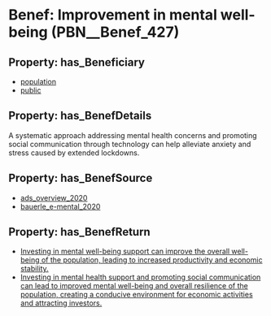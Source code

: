 # Benef: __Improvement in mental well-being__ (PBN__Benef_427)

## Property: has_Beneficiary

* [population](../Stakeholder/PBN__Stakeholder_81)
* [public](../Stakeholder/PBN__Stakeholder_52)

## Property: has_BenefDetails

A systematic approach addressing mental health concerns and promoting social communication through technology can help alleviate anxiety and stress caused by extended lockdowns.

## Property: has_BenefSource

* [ads_overview_2020](../Article/PBN__Article_86)
* [bauerle_e-mental_2020](../Article/PBN__Article_209)

## Property: has_BenefReturn

* [Investing in mental well-being support can improve the overall well-being of the population, leading to increased productivity and economic stability.](../BenefReturn/PBN__BenefReturn_460)
* [Investing in mental health support and promoting social communication can lead to improved mental well-being and overall resilience of the population, creating a conducive environment for economic activities and attracting investors.](../BenefReturn/PBN__BenefReturn_1128)

